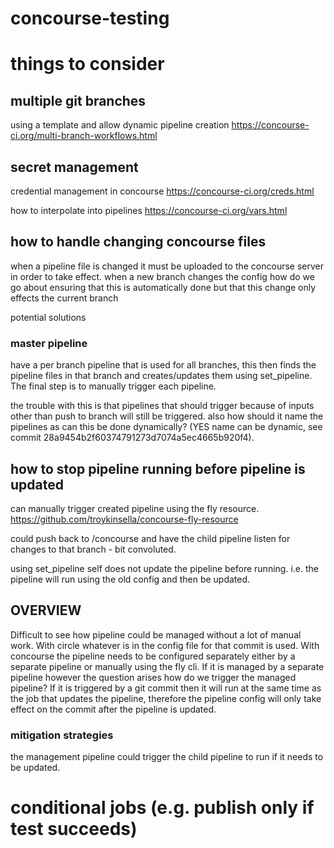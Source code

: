 # concourse-testing

# things to consider

## multiple git branches

using a template and allow dynamic pipeline creation
https://concourse-ci.org/multi-branch-workflows.html

## secret management

credential management in concourse
https://concourse-ci.org/creds.html

how to interpolate into pipelines
https://concourse-ci.org/vars.html

## how to handle changing concourse files

when a pipeline file is changed it must be uploaded to the concourse server in order to take effect.
when a new branch changes the config how do we go about ensuring that this is automatically done but that
this change only effects the current branch

potential solutions

### master pipeline

have a per branch pipeline that is used for all branches, this then finds the pipeline files in that branch and creates/updates them using set_pipeline. The final step is to manually trigger each pipeline.

the trouble with this is that pipelines that should trigger because of inputs other than push to branch will still be triggered. also how should it name the pipelines as can this be done dynamically? (YES name can be dynamic, see commit 28a9454b2f60374791273d7074a5ec4665b920f4).

## how to stop pipeline running before pipeline is updated

can manually trigger created pipeline using the fly resource. https://github.com/troykinsella/concourse-fly-resource

could push back to <branch>/concourse and have the child pipeline listen for changes to that branch - bit convoluted.

using set_pipeline self does not update the pipeline before running. i.e. the pipeline will run using the old config and then be updated.

## OVERVIEW

Difficult to see how pipeline could be managed without a lot of manual work. With circle whatever is in the config file for that commit is used. With concourse the pipeline needs to be configured separately either by a separate pipeline or manually using the fly cli. If it is managed by a separate pipeline however the question arises how do we trigger the managed pipeline? If it is triggered by a git commit then it will run at the same time as the job that updates the pipeline, therefore the pipeline config will only take effect on the commit after the pipeline is updated.

### mitigation strategies

the management pipeline could trigger the child pipeline to run if it needs to be updated.

# conditional jobs (e.g. publish only if test succeeds)
